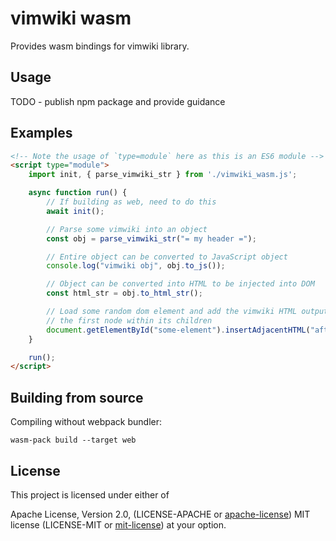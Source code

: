 # vimwiki wasm

Provides wasm bindings for vimwiki library.

## Usage

TODO - publish npm package and provide guidance

## Examples

```html
<!-- Note the usage of `type=module` here as this is an ES6 module -->
<script type="module">
    import init, { parse_vimwiki_str } from './vimwiki_wasm.js';

    async function run() {
        // If building as web, need to do this
        await init();

        // Parse some vimwiki into an object
        const obj = parse_vimwiki_str("= my header =");

        // Entire object can be converted to JavaScript object
        console.log("vimwiki obj", obj.to_js());

        // Object can be converted into HTML to be injected into DOM
        const html_str = obj.to_html_str();

        // Load some random dom element and add the vimwiki HTML output as
        // the first node within its children
        document.getElementById("some-element").insertAdjacentHTML("afterbegin", html_str);
    }

    run();
</script>
```

## Building from source

Compiling without webpack bundler:

`wasm-pack build --target web`

## License

This project is licensed under either of

Apache License, Version 2.0, (LICENSE-APACHE or
[apache-license][apache-license]) MIT license (LICENSE-MIT or
[mit-license][mit-license]) at your option.

[apache-license]: http://www.apache.org/licenses/LICENSE-2.0
[mit-license]: http://opensource.org/licenses/MIT
